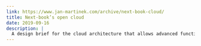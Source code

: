 ```yaml
---
link: https://www.jan-martinek.com/archive/next-book-cloud/
title: Next-book’s open cloud
date: 2019-09-16
description: |
  A design brief for the cloud architecture that allows advanced functionality (device switching, data sharing) using books based on next-book.
---
```

